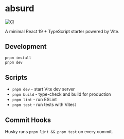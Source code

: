 # absurd

[![CI](https://github.com/owner/absurd/actions/workflows/ci.yml/badge.svg)](https://github.com/owner/absurd/actions/workflows/ci.yml)

A minimal React 19 + TypeScript starter powered by Vite.

## Development

```sh
pnpm install
pnpm dev
```

## Scripts

- `pnpm dev` - start Vite dev server
- `pnpm build` - type-check and build for production
- `pnpm lint` - run ESLint
- `pnpm test` - run tests with Vitest

## Commit Hooks

Husky runs `pnpm lint && pnpm test` on every commit.
